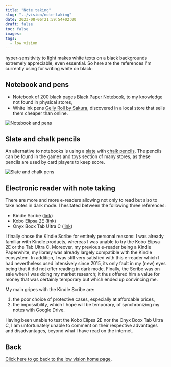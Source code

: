 ```yaml
---
title: "Note taking"
slug: "../vision/note-taking"
date: 2023-08-06T21:59:54+02:00
draft: false
toc: false
images:
tags:
  - low vision
---
```

hyper-sensitivity to light makes white texts on a black backgrounds extremely appreciable, even essential. So here are the references I'm currently using for writing white on black:

## Notebook and pens
- Notebook of 200 black pages [Black Paper Notebook](https://www.amazon.fr/dp/B0C1HWZ7N1), to my knowledge not found in physical stores,
- White ink pens [Gelly Roll by Sakura](https://www.amazon.fr/dp/B07DN9KRCJ), discovered in a local store that sells them cheaper than online.

![Notebook and pens](/vision/notebook-pens.png)


## Slate and chalk pencils
An alternative to notebooks is using a [slate](https://www.jumbo.ch/fr/sejour-eclairage/accessoires-d-interieur/panneaux-d-affichage-tapis/ardoise-murale-woody/p/5996775) with [chalk pencils](https://www.jumbo.ch/fr/sejour-eclairage/papeterie/fournituresappareils-de-bureau/divers/3-craies-pour-jeux-de-carte/p/4210167). The pencils can be found in the games and toys section of many stores, as these pencils are used by card players to keep score.

![Slate and chalk pens](/vision/chalkboard-pens.png)


## Electronic reader with note taking
There are more and more e-readers allowing not only to read but also to take notes in dark mode. I hesitated between the following three references:
- Kindle Scribe ([link](https://www.amazon.fr/dp/B09BSQ365J))
- Kobo Elipsa 2E ([link](https://www.kobo.com/media-hub/kobo-elipsa-2e))
- Onyx Boox Tab Ultra C ([link](https://onyxboox.com/boox_taultrac))

I finally chose the Kindle Scribe for entirely personal reasons: I was already familiar with Kindle products, whereas I was unable to try the Kobo Elipsa 2E or the Tab Ultra C. Moreover, my previous e-reader being a Kindle Paperwhite, my library was already largely compatible with the Kindle ecosystem. In addition, I was still very satisfied with this e-reader which I had nevertheless used intensively since 2015, its only fault in my (new) eyes being that it did not offer reading in dark mode. Finally, the Scribe was on sale when I was doing my market research; it thus offered him a value for money that was certainly temporary but which ended up convincing me.

My main gripes with the Kindle Scribe are:
1. the poor choice of protective cases, especially at affordable prices,
2. the impossibility, which I hope will be temporary, of synchronizing my notes with Google Drive.

Having been unable to test the Kobo Elipsa 2E nor the Onyx Boox Tab Ultra C, I am unfortunately unable to comment on their respective advantages and disadvantages, beyond what I have read on the internet.

## Back
[Click here to go back to the low vision home page](..).
